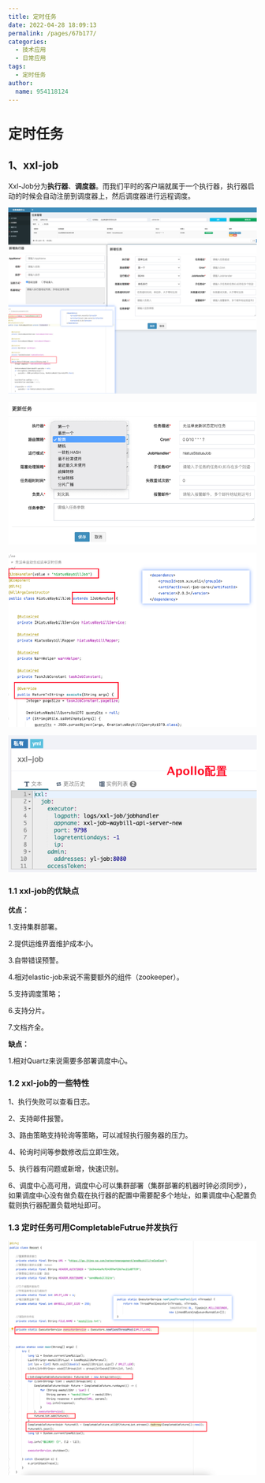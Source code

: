 ```yaml
---
title: 定时任务
date: 2022-04-28 18:09:13
permalink: /pages/67b177/
categories:
  - 技术应用
  - 日常应用
tags:
  - 定时任务
author: 
  name: 954118124
---
```

# 定时任务

## 1、xxl-job

Xxl-Job分为**执行器**、**调度器**。而我们平时的客户端就属于一个执行器，执行器启动的时候会自动注册到调度器上，然后调度器进行远程调度。

![](/img/media/131ab74c055afd2caed1d72c2c49b5aa.png)

![](/img/media/1aed35a854b63e8957908d94cb78f1c1.png) 

![](/img/media/2d29e124bb043fb82faf526586a3dcf2.png) 

![](/img/media/be1aac9f439a99a27a14dd33f0b6f907.png) 

### 1.1 xxl-job的优缺点

**优点：**

1.支持集群部署。

2.提供运维界面维护成本小。

3.自带错误预警。

4.相对elastic-job来说不需要额外的组件（zookeeper）。

5.支持调度策略；

6.支持分片。

7.文档齐全。

**缺点：**

1.相对Quartz来说需要多部署调度中心。

### 1.2 xxl-job的一些特性

1、执行失败可以查看日志。

2、支持邮件报警。

3、路由策略支持轮询等策略，可以减轻执行服务器的压力。

4、轮询时间等参数修改后立即生效。

5、执行器有问题或新增，快速识别。

6、调度中心高可用，调度中心可以集群部署（集群部署的机器时钟必须同步），如果调度中心没有做负载在执行器的配置中需要配多个地址，如果调度中心配置负载则执行器配置负载地址即可。

### 1.3 定时任务可用CompletableFutrue并发执行

![](/img/media/f77d57b0b0e6d601489d298b6169c64d.png)
